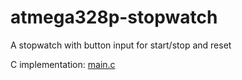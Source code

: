 # atmega328p-stopwatch
A stopwatch with button input for start/stop and reset

C implementation: [main.c](../blob/master/src/main.c)
